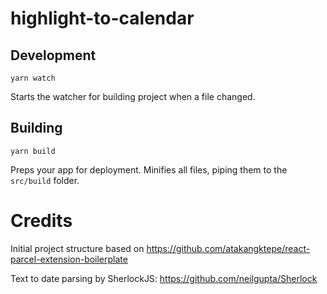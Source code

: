 # highlight-to-calendar

## Development

```Shell
yarn watch
```

Starts the watcher for building project when a file changed.

## Building

```Shell
yarn build
```

Preps your app for deployment. Minifies all files, piping them to the `src/build` folder.

# Credits

Initial project structure based on https://github.com/atakangktepe/react-parcel-extension-boilerplate

Text to date parsing by SherlockJS:
https://github.com/neilgupta/Sherlock
